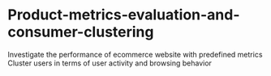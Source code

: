 # Product-metrics-evaluation-and-consumer-clustering
Investigate the performance of ecommerce website with predefined metrics Cluster users in terms of user activity and browsing behavior
